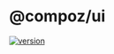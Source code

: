 # @compoz/ui

[![version](https://img.shields.io/npm/v/@compoz/ui.svg?style=flat-square)](https://www.npmjs.com/package/@compoz/ui)
